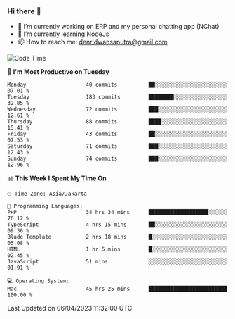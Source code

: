 ### Hi there 👋

- 🔭 I’m currently working on ERP and my personal chatting app (NChat)
- 🌱 I’m currently learning NodeJs
- 📫 How to reach me: denridwansaputra@gmail.com


<!--START_SECTION:waka-->
![Code Time](http://img.shields.io/badge/Code%20Time-2%2C929%20hrs%2033%20mins-blue)

📅 **I'm Most Productive on Tuesday** 

```text
Monday                   40 commits          ██░░░░░░░░░░░░░░░░░░░░░░░   07.01 % 
Tuesday                  183 commits         ████████░░░░░░░░░░░░░░░░░   32.05 % 
Wednesday                72 commits          ███░░░░░░░░░░░░░░░░░░░░░░   12.61 % 
Thursday                 88 commits          ████░░░░░░░░░░░░░░░░░░░░░   15.41 % 
Friday                   43 commits          ██░░░░░░░░░░░░░░░░░░░░░░░   07.53 % 
Saturday                 71 commits          ███░░░░░░░░░░░░░░░░░░░░░░   12.43 % 
Sunday                   74 commits          ███░░░░░░░░░░░░░░░░░░░░░░   12.96 % 
```


📊 **This Week I Spent My Time On** 

```text
🕑︎ Time Zone: Asia/Jakarta

💬 Programming Languages: 
PHP                      34 hrs 34 mins      ███████████████████░░░░░░   76.12 % 
TypeScript               4 hrs 15 mins       ██░░░░░░░░░░░░░░░░░░░░░░░   09.36 % 
Blade Template           2 hrs 18 mins       █░░░░░░░░░░░░░░░░░░░░░░░░   05.08 % 
HTML                     1 hr 6 mins         █░░░░░░░░░░░░░░░░░░░░░░░░   02.45 % 
JavaScript               51 mins             ░░░░░░░░░░░░░░░░░░░░░░░░░   01.91 % 

💻 Operating System: 
Mac                      45 hrs 25 mins      █████████████████████████   100.00 % 
```


 Last Updated on 06/04/2023 11:32:00 UTC
<!--END_SECTION:waka-->
